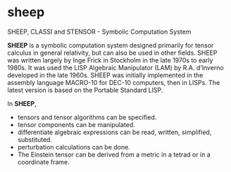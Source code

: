 # sheep
SHEEP, CLASSI and STENSOR - Symbolic Computation System

**SHEEP** is a symbolic computation system designed primarily for tensor calculus in general relativity, but can also be used in other fields. SHEEP was written largely by Inge Frick in Stockholm in the late 1970s to early 1980s. It was used the LISP Algebraic Manipulator (LAM) by R.A. d’Inverno developed in the late 1960s. SHEEP was initially implemented in the assembly language MACRO-10 for DEC-10 computers, then in LISPs. The latest version is based on the Portable Standard LISP.

In **SHEEP**,
* tensors and tensor algorithms can be specified.
* tensor components can be manipulated.
* differentiate algebraic expressions can be read, written, simplified, substituted.
* perturbation calculations can be done. 
* The Einstein tensor can be derived from a metric in a tetrad or in a coordinate frame.
